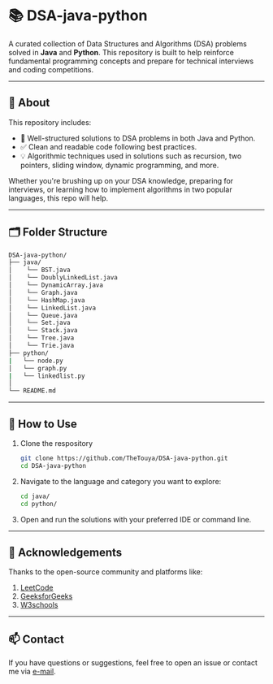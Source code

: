 # 📚 DSA-java-python

A curated collection of Data Structures and Algorithms (DSA) problems solved in **Java** and **Python**. This repository is built to help reinforce fundamental programming concepts and prepare for technical interviews and coding competitions.

---

## 🚀 About

This repository includes:
- 📌 Well-structured solutions to DSA problems in both Java and Python.
- ✅ Clean and readable code following best practices.
- 💡 Algorithmic techniques used in solutions such as recursion, two pointers, sliding window, dynamic programming, and more.

Whether you're brushing up on your DSA knowledge, preparing for interviews, or learning how to implement algorithms in two popular languages, this repo will help.

---

## 🗂️ Folder Structure

```bash
DSA-java-python/
├── java/
│    └── BST.java
│    └── DoublyLinkedList.java
│    └── DynamicArray.java
│    └── Graph.java
│    └── HashMap.java
│    └── LinkedList.java
│    └── Queue.java
│    └── Set.java
│    └── Stack.java
│    └── Tree.java
│    └── Trie.java
├── python/
|   └── node.py
│   └── graph.py
|   └── linkedlist.py
│
└── README.md
```
---
## 🧠 How to Use
1. Clone the respository
   ```bash
   git clone https://github.com/TheTouya/DSA-java-python.git
   cd DSA-java-python
   ```
2. Navigate to the language and category you want to explore:
   ```bash
   cd java/
   cd python/
   ```
3. Open and run the solutions with your preferred IDE or command line.

---
## 📢 Acknowledgements
Thanks to the open-source community and platforms like:
1. [LeetCode](https://leetcode.com/)
2. [GeeksforGeeks](https://geeksforgeeks.org/)
3. [W3schools](https://w3schools.com/)

---
## 📫 Contact
If you have questions or suggestions, feel free to open an issue or contact me via [e-mail](ali.mojarrad03@gmail.com).
